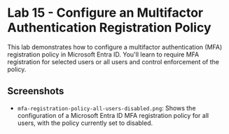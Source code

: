 # Lab 15 - Configure an Multifactor Authentication Registration Policy

This lab demonstrates how to configure a multifactor authentication (MFA) registration policy in Microsoft Entra ID. You'll learn to require MFA registration for selected users or all users and control enforcement of the policy.

## Screenshots

- `mfa-registration-policy-all-users-disabled.png`: Shows the configuration of a Microsoft Entra ID MFA registration policy for all users, with the policy currently set to disabled.
